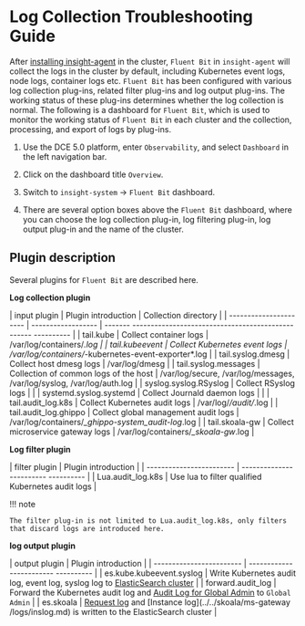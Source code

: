 # Log Collection Troubleshooting Guide

After [installing insight-agent](../user-guide/01quickstart/installagent.md) in the cluster, `Fluent Bit` in `insight-agent` will collect the logs in the cluster by default, including Kubernetes event logs, node logs, container logs etc.
`Fluent Bit` has been configured with various log collection plug-ins, related filter plug-ins and log output plug-ins.
The working status of these plug-ins determines whether the log collection is normal.
The following is a dashboard for `Fluent Bit`, which is used to monitor the working status of `Fluent Bit` in each cluster and the collection, processing, and export of logs by plug-ins.

1. Use the DCE 5.0 platform, enter `Observability`, and select `Dashboard` in the left navigation bar.

    

2. Click on the dashboard title `Overview`.

    

3. Switch to `insight-system` -> `Fluent Bit` dashboard.

    

4. There are several option boxes above the `Fluent Bit` dashboard, where you can choose the log collection plug-in, log filtering plug-in, log output plug-in and the name of the cluster.

    

## Plugin description

Several plugins for `Fluent Bit` are described here.

**Log collection plugin**

| input plugin | Plugin introduction | Collection directory |
| ---------------------- | ------------------ | ------- -------------------------------------------------- ---------- |
| tail.kube | Collect container logs | /var/log/containers/*.log |
| tail.kubeevent | Collect Kubernetes event logs | /var/log/containers/*-kubernetes-event-exporter*.log |
| tail.syslog.dmesg | Collect host dmesg logs | /var/log/dmesg |
| tail.syslog.messages | Collection of common logs of the host | /var/log/secure, /var/log/messages, /var/log/syslog, /var/log/auth.log |
| syslog.syslog.RSyslog | Collect RSyslog logs | |
| systemd.syslog.systemd | Collect Journald daemon logs | |
| tail.audit_log.k8s | Collect Kubernetes audit logs | /var/log/*/audit/*.log |
| tail.audit_log.ghippo | Collect global management audit logs | /var/log/containers/*_ghippo-system_audit-log*.log |
| tail.skoala-gw | Collect microservice gateway logs | /var/log/containers/*_skoala-gw*.log |

**Log filter plugin**

| filter plugin | Plugin introduction |
| ------------------------ | ------------------------ ---------- |
| Lua.audit_log.k8s | Use lua to filter qualified Kubernetes audit logs |

!!! note

    The filter plug-in is not limited to Lua.audit_log.k8s, only filters that discard logs are introduced here.

**log output plugin**

| output plugin | Plugin introduction |
| ------------------------ | ------------------------ ---------- |
| es.kube.kubeevent.syslog | Write Kubernetes audit log, event log, syslog log to [ElasticSearch cluster](../../middleware/elasticsearch/intro/what.md) |
| forward.audit_log | Forward the Kubernetes audit log and [Audit Log for Global Admin](../../ghippo/04UserGuide/03AuditLog.md) to `Global Admin` |
| es.skoala | [Request log](../../skoala/ms-gateway/logs/reqlog.md) and [Instance log](../../skoala/ms-gateway /logs/inslog.md) is written to the ElasticSearch cluster |